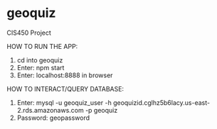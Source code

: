 # geoquiz
CIS450 Project

HOW TO RUN THE APP:

1) cd into geoquiz
2) Enter: npm start
3) Enter: localhost:8888 in browser

HOW TO INTERACT/QUERY DATABASE:

1) Enter: mysql -u geoquiz_user -h geoquizid.cglhz5b6lacy.us-east-2.rds.amazonaws.com -p geoquiz
2) Password: geopassword
